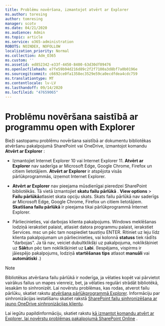 ```yaml
---
title: Problēmu novēršana, izmantojot atvērt ar Explorer
ms.author: toresing
author: tomresing
manager: scotv
ms.date: 04/21/2020
ms.audience: Admin
ms.topic: article
ms.service: o365-administration
ROBOTS: NOINDEX, NOFOLLOW
localization_priority: Normal
ms.collection: Adm_O365
ms.custom: ''
ms.assetid: ed852342-e33f-4450-8400-63d30df09476
ms.openlocfilehash: e7fe59b94d216d89c2f2f7100a3d8bf7a0b0196e
ms.sourcegitcommit: c6692ce0fa1358ec3529e59ca0ecdfdea4cdc759
ms.translationtype: MT
ms.contentlocale: lv-LV
ms.lasthandoff: 09/14/2020
ms.locfileid: "47659065"
---
```

# <a name="fix-problems-with-open-with-explorer"></a>Problēmu novēršana saistībā ar programmu open with Explorer

Bieži sastopamu problēmu novēršana saistībā ar dokumentu bibliotēkas atvēršanu pakalpojumā SharePoint vai OneDrive, izmantojot komandu **Atvērt ar Explorer** : 
  
- Izmantojiet Internet Explorer 10 vai Internet Explorer 11. **Atvērt ar Explorer** nav saderīga ar Microsoft Edge, Google Chrome, Firefox un citiem lietotājiem. **Atvērt ar Explorer** ir atspējota visās pārlūkprogrammās, izņemot Internet Explorer. 
    
- **Atvērt ar Explorer** nav pieejama mūsdienīgai pieredzei SharePoint bibliotēkās. Tā vietā izmantojiet **skatu failu pārlūkā** . **View options** \> **Failu pārlūkā**atlasiet skata opciju skats. Skats failu pārlūkā nav saderīgs ar Microsoft Edge, Google Chrome, Firefox un citiem lietotājiem. **Skatīšana failu pārlūkā** ir pieejama tikai pārlūkprogrammā Internet Explorer. 
    
- Pārliecinieties, vai darbojas klienta pakalpojums. Windows meklēšanas lodziņā ierakstiet palaist, atlasiet datora programmu palaist, ierakstiet Services. msc un pēc tam nospiediet taustiņu ENTER. Ritiniet uz leju līdz klienta pakalpojumam un pārliecinieties, vai kolonnā **statuss** tiek rādīts "darbojas". Ja tā nav, veiciet dubultklikšķi uz pakalpojuma, noklikšķiniet uz **Sākt**un pēc tam noklikšķiniet uz **Labi**. (Iespējams, vispirms ir jāiespējo pakalpojums, lodziņā **startēšanas tips** atlasot **manuāli** vai **automātiski** .) 
    
> [!NOTE]
> Bibliotēkas atvēršana failu pārlūkā ir noderīga, ja vēlaties kopēt vai pārvietot vairākus failus un mapes vienreiz, bet, ja vēlaties regulāri strādāt bibliotēkā, iesakām to sinhronizēt. Lai novērstu problēmas, kas rodas, atverot failu pārlūku, skatiet rakstu [atvēršana pārlūkprogrammā Explorer](https://go.microsoft.com/fwlink/?linkid=871665). Informāciju par sinhronizācijas iestatīšanu skatiet rakstā [SharePoint failu sinhronizēšana ar jauno OneDrive sinhronizācijas klientu](https://go.microsoft.com/fwlink/?linkid=871666).
  
Lai iegūtu papildinformāciju, skatiet rakstu [kā izmantot komandu atvērt ar Explorer, lai novērstu problēmas pakalpojumā SharePoint Online](https://docs.microsoft.com/sharepoint/support/lists-and-libraries/troubleshoot-issues-using-open-with-explorer) . 
  

